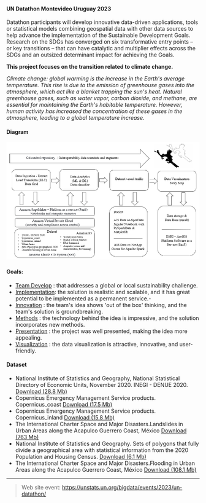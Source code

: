 #### UN Datathon Montevideo Uruguay 2023

Datathon participants will develop innovative data-driven applications, tools or statistical models combining geospatial data with other data sources to help advance the implementation of the Sustainable Development Goals. Research on the SDGs has converged on six transformative entry points – or key transitions – that can have catalytic and multiplier effects across the SDGs and an outsized determinant impact for achieving the Goals.

**This project focuses on the transition related to climate change.**

_Climate change: global warming is the increase in the Earth's average temperature. This rise is due to the emission of greenhouse gases into the atmosphere, which act like a blanket trapping the sun's heat. Natural greenhouse gases, such as water vapor, carbon dioxide, and methane, are essential for maintaining the Earth's habitable temperature. However, human activity has increased the concentration of these gases in the atmosphere, leading to a global temperature increase._

#### Diagram 

<img src="LCiD_Diagram_project.PNG">

#### Goals:

- [Team Develop]() : that addresses a global or local sustainability challenge.
- [Implementation](): the solution is realistic and scalable, and it has great potential to be implemented as a permanent service.-
- [Innovation]() : the team's idea shows 'out of the box' thinking, and the team's solution is groundbreaking.
- [Methods]() : the technology behind the idea is impressive, and the solution incorporates new methods.	
- [Presentation]() : the project was well presented, making the idea more appealing.	
- [Visualization]() : the data visualization is attractive, innovative, and user-friendly.	

#### Dataset

- National Institute of Statistics and Geography, National Statistical Directory of Economic Units, November 2020. INEGI - DENUE 2020.
[Download (28.8 Mb)](https://drive.google.com/file/d/1NWUEatouJoNyBwJgz9IywjzAryrlcgxr/view?usp=drive_link)
- Copernicus Emergency Management Service products. Copernicus_coast 
[Download (17.5 Mb)](https://drive.google.com/file/d/1DdJmClTosIDImA0gcW_FUTbpZio69Ooq/view?usp=drive_link)
- Copernicus Emergency Management Service products. Copernicus_inland 
[Download (15.8 Mb)](https://drive.google.com/file/d/1gLN9d6xSNlgEF4ovk9lGxj1LC8-WfSIR/view?usp=drive_link)
- The International Charter Space and Major Disasters.Landslides in Urban Areas along the Acapulco Guerrero Coast, México
[Download (763 Mb)](https://drive.google.com/file/d/1h1DmeVBW4ZYCt2QQodGN4OIQPpzmKn8A/view?usp=drive_link)
- National Institute of Statistics and Geography. Sets of polygons that fully divide a geographical area with statistical information from the 2020 Population and Housing Census.
[Download (6.1 Mb)](https://drive.google.com/file/d/1dTGmM41krtcljiNviRWjzi90vSQVSf__/view?usp=drive_link)
- The International Charter Space and Major Disasters.Flooding in Urban Areas along the Acapulco Guerrero Coast, México
[Download (108.1 Mb)](https://drive.google.com/file/d/13j5CJ6Rq0QEwCdjCxQB-Gv4cP8TcqPjL/view?usp=drive_link)

____________________________________

> Web site event: https://unstats.un.org/bigdata/events/2023/un-datathon/
